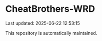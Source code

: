 # CheatBrothers-WRD

Last updated: 2025-06-22 12:53:15

This repository is automatically maintained.

